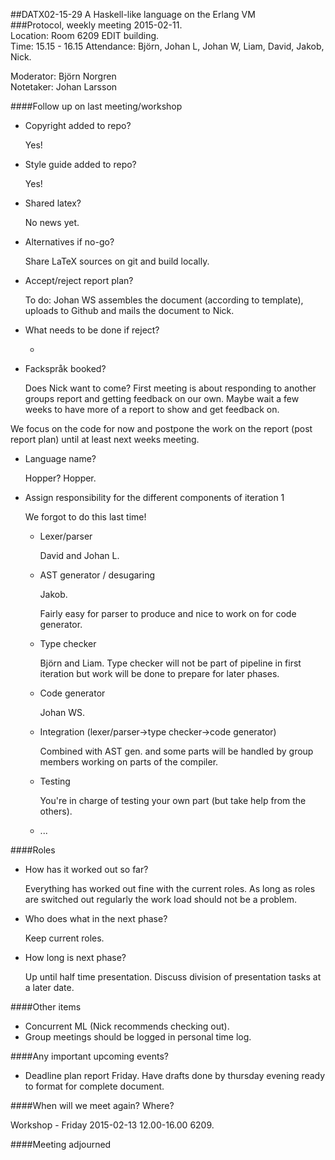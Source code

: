 ##DATX02-15-29 A Haskell-like language on the Erlang VM  
###Protocol, weekly meeting 2015-02-11.  
Location: Room 6209 EDIT building.  
Time: 15.15 - 16.15
Attendance: Björn, Johan L, Johan W, Liam, David, Jakob, Nick.


Moderator: Björn Norgren  
Notetaker: Johan Larsson



####Follow up on last meeting/workshop

- Copyright added to repo?

  Yes!

- Style guide added to repo?

  Yes!

- Shared latex?

  No news yet.

- Alternatives if no-go?

  Share LaTeX sources on git and build locally.

- Accept/reject report plan?

  To do: Johan WS assembles the document (according to template), uploads to Github and mails the document to Nick.

- What needs to be done if reject?

  -

- Fackspråk booked?

  Does Nick want to come? First meeting is about responding to another groups report and getting feedback on our own. Maybe wait a few weeks to have more of a report to show and get feedback on.

We focus on the code for now and postpone the work on the report (post report plan) until at least next weeks meeting.  

- Language name?

  Hopper? Hopper.

- Assign responsibility for the different components of iteration 1

  We forgot to do this last time!

  - Lexer/parser

      David and Johan L.

  - AST generator / desugaring

      Jakob.

      Fairly easy for parser to produce and nice to work on for code generator.

  - Type checker
  
     Björn and Liam. Type checker will not be part of pipeline in first iteration but work will be done to prepare for later phases.

  - Code generator

      Johan WS.

  - Integration (lexer/parser->type checker->code generator)

      Combined with AST gen. and some parts will be handled by group members working on parts of the compiler.

  - Testing

      You're in charge of testing your own part (but take help from the others).

  - ...



####Roles

- How has it worked out so far?

  Everything has worked out fine with the current roles. As long as roles are switched out regularly the work load should not be a problem.

- Who does what in the next phase?

  Keep current roles.

- How long is next phase?

  Up until half time presentation. Discuss division of presentation tasks at a later date.


####Other items

  - Concurrent ML (Nick recommends checking out).
  - Group meetings should be logged in personal time log.

####Any important upcoming events?

  - Deadline plan report Friday. Have drafts done by thursday evening ready to format for complete document.


####When will we meet again? Where?

  Workshop - Friday 2015-02-13 12.00-16.00 6209.


####Meeting adjourned
